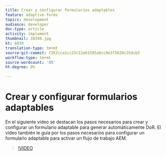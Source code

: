 ```yaml
---
title: Crear y configurar formularios adaptables
feature: adaptive-forms
topics: development
audience: developer
doc-type: article
activity: implement
thumbnail: 38348.jpg
kt: 6039
translation-type: tm+mt
source-git-commit: f262cca1cc23c12e61595a0cc9e3f5020c25dcb5
workflow-type: tm+mt
source-wordcount: '45'
ht-degree: 0%

---
```


# Crear y configurar formularios adaptables

En el siguiente vídeo se destacan los pasos necesarios para crear y configurar un formulario adaptable para generar automáticamente DoR. El vídeo también le guía por los pasos necesarios para configurar un formulario adaptable para activar un flujo de trabajo AEM.

>[!VIDEO](https://video.tv.adobe.com/v/38348/?quality=9&learn=on)

